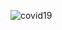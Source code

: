 ![covid19](https://github.com/N0Z3I/01418344-Mobile-App/assets/89078800/e9e6c1a3-abfe-42e9-948f-58705388626c)
